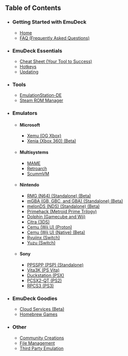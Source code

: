 ## Table of Contents
* ### Getting Started with EmuDeck
   * [Home](https://github.com/dragoonDorise/EmuDeck/wiki)
   * [FAQ (Frequently Asked Questions)](https://github.com/dragoonDorise/EmuDeck/wiki/Frequently-Asked-Questions)
* ### EmuDeck Essentials
   * [Cheat Sheet (Your Tool to Success)](https://github.com/dragoonDorise/EmuDeck/wiki/Cheat-Sheet)
   * [Hotkeys](https://github.com/dragoonDorise/EmuDeck/wiki/Hotkeys)
   * [Updating](https://github.com/dragoonDorise/EmuDeck/wiki/Updating)
* ### Tools
   * [EmulationStation-DE](https://github.com/dragoonDorise/EmuDeck/wiki/EmulationStation-DE)
   * [Steam ROM Manager](https://github.com/dragoonDorise/EmuDeck/wiki/Steam-ROM-Manager)
* ### Emulators
   * #### Microsoft
      * [Xemu (OG Xbox)](https://github.com/dragoonDorise/EmuDeck/wiki/Xemu)
      * [Xenia (Xbox 360) (Beta)](https://github.com/dragoonDorise/EmuDeck/wiki/Xenia)
   * #### Multisystems
      * [MAME](https://github.com/dragoonDorise/EmuDeck/wiki/MAME)
      * [Retroarch](https://github.com/dragoonDorise/EmuDeck/wiki/Retroarch)
      * [ScummVM](https://github.com/dragoonDorise/EmuDeck/wiki/ScummVM)
   * #### Nintendo
      * [RMG (N64) (Standalone) (Beta)](https://github.com/dragoonDorise/EmuDeck/wiki/RMG)
      * [mGBA (GB, GBC, and GBA) (Standalone) (Beta)](https://github.com/dragoonDorise/EmuDeck/wiki/mGBA)
      * [melonDS (NDS) (Standalone)  (Beta)](https://github.com/dragoonDorise/EmuDeck/wiki/melonDS)
      * [Primehack (Metroid Prime Trilogy)](https://github.com/dragoonDorise/EmuDeck/wiki/Primehack)
      * [Dolphin (Gamecube and Wii)](https://github.com/dragoonDorise/EmuDeck/wiki/Dolphin)
      * [Citra (3DS)](https://github.com/dragoonDorise/EmuDeck/wiki/Citra)
      * [Cemu (Wii U) (Proton)](https://github.com/dragoonDorise/EmuDeck/wiki/Cemu)
      * [Cemu (Wii U) (Native) (Beta)](https://github.com/dragoonDorise/EmuDeck/wiki/cemu-native)
      * [Ryujinx (Switch)](https://github.com/dragoonDorise/EmuDeck/wiki/Ryujinx)
      * [Yuzu (Switch)](https://github.com/dragoonDorise/EmuDeck/wiki/Yuzu)
   * #### Sony
      * [PPSSPP (PSP) (Standalone)](https://github.com/dragoonDorise/EmuDeck/wiki/PPSSPP)
      * [Vita3K (PS Vita)](https://github.com/dragoonDorise/EmuDeck/wiki/Vita3K)
      * [Duckstation (PSX)](https://github.com/dragoonDorise/EmuDeck/wiki/Duckstation)
      * [PCSX2-QT (PS2)](https://github.com/dragoonDorise/EmuDeck/wiki/PCSX2-QT)
      * [RPCS3 (PS3)](https://github.com/dragoonDorise/EmuDeck/wiki/RPCS3)
* ### EmuDeck Goodies
   * [Cloud Services (Beta)](https://github.com/dragoonDorise/EmuDeck/wiki/cloud-services)
   * [Homebrew Games](https://github.com/dragoonDorise/EmuDeck/wiki/homebrew-games)
* ### Other
   * [Community Creations](https://github.com/dragoonDorise/EmuDeck/wiki/community-creations)
   * [File Management](https://github.com/dragoonDorise/EmuDeck/wiki/File-Management)
   * [Third Party Emulation](https://github.com/dragoonDorise/EmuDeck/wiki/third-party-emulation)
